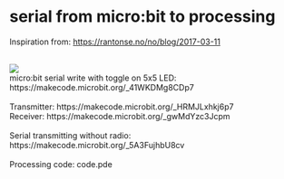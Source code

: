 # serial from micro:bit to processing<br>
Inspiration from: https://rantonse.no/no/blog/2017-03-11<br>

<br>
<img src="https://media.giphy.com/media/dmZFwT2MNVW1dZTvgz/200w_d.gif">
<br>
micro:bit serial write with toggle on 5x5 LED: https://makecode.microbit.org/_41WKDMg8CDp7<br>
<br>
Transmitter: https://makecode.microbit.org/_HRMJLxhkj6p7<br>
Receiver: https://makecode.microbit.org/_gwMdYzc3Jcpm<br>
<br>
Serial transmitting without radio: https://makecode.microbit.org/_5A3FujhbU8cv<br>
<br>
Processing code: code.pde
